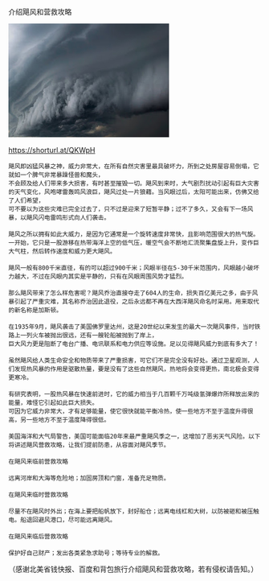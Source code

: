 介绍飓风和营救攻略


![介绍飓风和营救攻略](https://github.com/ywangnccu/ywang/blob/main/images/STORM.jpg)

https://shorturl.at/QKWpH

    飓风即凶猛风暴之神，威力非常大，在所有自然灾害里最具破坏力，所到之处房屋容易倒塌，它就如一个脾气非常暴躁怪兽和魔头，
    不会顾及给人们带来多大损害，有时甚至摧毁一切。飓风到来时，大气剧烈扰动引起有巨大灾害的天气变化，风咆哮雷轰鸣风浪巨，飓风过处一片狼藉。当风眼过后，太阳可能出来，仿佛又给了人们希望，
    可不要以为这些灾难已完全过去了，只不过是迎来了短暂平静；过不了多久，又会有下一场风暴，以飓风闪电雷鸣形式向人们袭击。

    飓风之所以拥有如此大威力，是因为它通常是一个旋转速度非常快，且影响范围很大的热气旋。
    一开始，它只是一股游移在热带海洋上空的低气压，暖空气会不断地汇流聚集盘旋上升，变作巨大气柱，然后转作速度和威力更大飓风。

    飓风一般有800千米直径，有的可以超过900千米；风眼半径在5-30千米范围内，风眼越小破坏力越大，不过在风眼内其实是平静的，只有在风眼周围风势才猛烈。

    那么飓风带来了怎么样危害呢？飓风乔治直接夺走了604人的生命，损失百亿美元之多，由于风暴引起了严重灾难，其名称乔治因此退役，之后永远都不再在大西洋飓风命名时采用。用来取代的新名称是加斯顿。

    在1935年9月，飓风袭击了美国佛罗里达州，这是20世纪以来发生的最大一次飓风事件，当时铁路上一列火车被抛出很远，还有一艘轮船被抛到了岸上，
    巨大风力更是阻断了电台广播、电讯联系和电力供应等设施。足以见得飓风威力到底有多大了！

    虽然飓风给人类生命安全和物质带来了严重损害，可它们不是完全没有好处。通过卫星观测，人们发现热风暴的作用是驱散热量，要是没有了这些自然飓风，热地将会变得更热，南北极会变得更寒冷。

    有研究表明，一股热风暴在快速前进时，它的威力相当于几百颗千万吨级氢弹爆炸所释放出来的能量，难怪它引起如此巨大损失。
    可因为它威力非常大，才有足够能量，使它很快就能平衡冷热，使一些地方不至于温度升得很高，另一些地方不至于温度降得很低。

    美国海洋和大气局警告，美国可能面临20年来最严重飓风季之一，这增加了恶劣天气风险。以下将讲述飓风营救攻略，让我们提前防患，从容面对飓风季节。

    在飓风来临前营救攻略

    远离河岸和大海等危险地；加固房顶和门窗，准备充足物质。

    在飓风来临时营救攻略

    尽量不在飓风时外出；在海上要把船帆放下，封好船仓；远离电线杠和大树，以防被砸和被压触电。船退回避风港口，尽可能远离飓风。

    在飓风来临后营救攻略

    保护好自己财产；发出各类紧急求助号；等待专业的解救。



（感谢北美省钱快报、百度和背包旅行介绍飓风和营救攻略，若有侵权请告知。）
